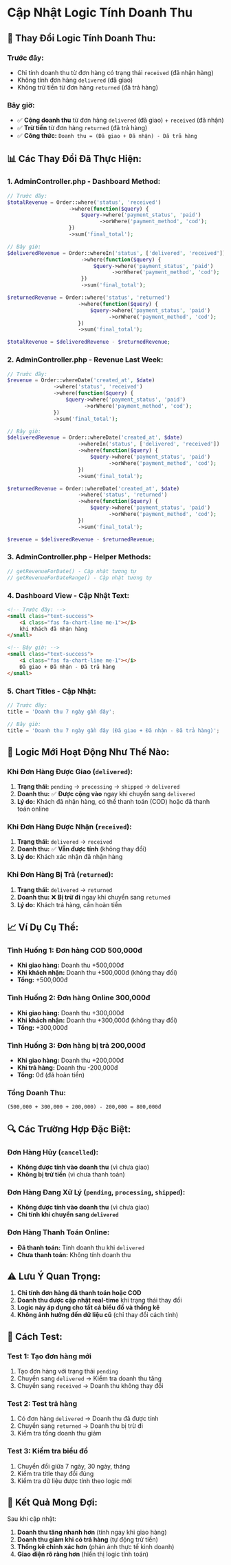 # Cập Nhật Logic Tính Doanh Thu

## 🔄 **Thay Đổi Logic Tính Doanh Thu:**

### **Trước đây:**
- Chỉ tính doanh thu từ đơn hàng có trạng thái `received` (đã nhận hàng)
- Không tính đơn hàng `delivered` (đã giao)
- Không trừ tiền từ đơn hàng `returned` (đã trả hàng)

### **Bây giờ:**
- ✅ **Cộng doanh thu** từ đơn hàng `delivered` (đã giao) + `received` (đã nhận)
- ✅ **Trừ tiền** từ đơn hàng `returned` (đã trả hàng)
- ✅ **Công thức:** `Doanh thu = (Đã giao + Đã nhận) - Đã trả hàng`

## 📊 **Các Thay Đổi Đã Thực Hiện:**

### **1. AdminController.php - Dashboard Method:**
```php
// Trước đây:
$totalRevenue = Order::where('status', 'received')
                    ->where(function($query) {
                        $query->where('payment_status', 'paid')
                              ->orWhere('payment_method', 'cod');
                    })
                    ->sum('final_total');

// Bây giờ:
$deliveredRevenue = Order::whereIn('status', ['delivered', 'received'])
                        ->where(function($query) {
                            $query->where('payment_status', 'paid')
                                  ->orWhere('payment_method', 'cod');
                        })
                        ->sum('final_total');

$returnedRevenue = Order::where('status', 'returned')
                       ->where(function($query) {
                           $query->where('payment_status', 'paid')
                                 ->orWhere('payment_method', 'cod');
                       })
                       ->sum('final_total');

$totalRevenue = $deliveredRevenue - $returnedRevenue;
```

### **2. AdminController.php - Revenue Last Week:**
```php
// Trước đây:
$revenue = Order::whereDate('created_at', $date)
               ->where('status', 'received')
               ->where(function($query) {
                   $query->where('payment_status', 'paid')
                         ->orWhere('payment_method', 'cod');
               })
               ->sum('final_total');

// Bây giờ:
$deliveredRevenue = Order::whereDate('created_at', $date)
                       ->whereIn('status', ['delivered', 'received'])
                       ->where(function($query) {
                           $query->where('payment_status', 'paid')
                                 ->orWhere('payment_method', 'cod');
                       })
                       ->sum('final_total');

$returnedRevenue = Order::whereDate('created_at', $date)
                       ->where('status', 'returned')
                       ->where(function($query) {
                           $query->where('payment_status', 'paid')
                                 ->orWhere('payment_method', 'cod');
                       })
                       ->sum('final_total');

$revenue = $deliveredRevenue - $returnedRevenue;
```

### **3. AdminController.php - Helper Methods:**
```php
// getRevenueForDate() - Cập nhật tương tự
// getRevenueForDateRange() - Cập nhật tương tự
```

### **4. Dashboard View - Cập Nhật Text:**
```html
<!-- Trước đây: -->
<small class="text-success">
    <i class="fas fa-chart-line me-1"></i>
    khi Khách đã nhận hàng
</small>

<!-- Bây giờ: -->
<small class="text-success">
    <i class="fas fa-chart-line me-1"></i>
    Đã giao + Đã nhận - Đã trả hàng
</small>
```

### **5. Chart Titles - Cập Nhật:**
```javascript
// Trước đây:
title = 'Doanh thu 7 ngày gần đây';

// Bây giờ:
title = 'Doanh thu 7 ngày gần đây (Đã giao + Đã nhận - Đã trả hàng)';
```

## 🎯 **Logic Mới Hoạt Động Như Thế Nào:**

### **Khi Đơn Hàng Được Giao (`delivered`):**
1. **Trạng thái:** `pending` → `processing` → `shipped` → `delivered`
2. **Doanh thu:** ✅ **Được cộng vào** ngay khi chuyển sang `delivered`
3. **Lý do:** Khách đã nhận hàng, có thể thanh toán (COD) hoặc đã thanh toán online

### **Khi Đơn Hàng Được Nhận (`received`):**
1. **Trạng thái:** `delivered` → `received`
2. **Doanh thu:** ✅ **Vẫn được tính** (không thay đổi)
3. **Lý do:** Khách xác nhận đã nhận hàng

### **Khi Đơn Hàng Bị Trả (`returned`):**
1. **Trạng thái:** `delivered` → `returned`
2. **Doanh thu:** ❌ **Bị trừ đi** ngay khi chuyển sang `returned`
3. **Lý do:** Khách trả hàng, cần hoàn tiền

## 📈 **Ví Dụ Cụ Thể:**

### **Tình Huống 1: Đơn hàng COD 500,000đ**
- **Khi giao hàng:** Doanh thu +500,000đ
- **Khi khách nhận:** Doanh thu +500,000đ (không thay đổi)
- **Tổng:** +500,000đ

### **Tình Huống 2: Đơn hàng Online 300,000đ**
- **Khi giao hàng:** Doanh thu +300,000đ
- **Khi khách nhận:** Doanh thu +300,000đ (không thay đổi)
- **Tổng:** +300,000đ

### **Tình Huống 3: Đơn hàng bị trả 200,000đ**
- **Khi giao hàng:** Doanh thu +200,000đ
- **Khi trả hàng:** Doanh thu -200,000đ
- **Tổng:** 0đ (đã hoàn tiền)

### **Tổng Doanh Thu:**
```
(500,000 + 300,000 + 200,000) - 200,000 = 800,000đ
```

## 🔍 **Các Trường Hợp Đặc Biệt:**

### **Đơn Hàng Hủy (`cancelled`):**
- **Không được tính vào doanh thu** (vì chưa giao)
- **Không bị trừ tiền** (vì chưa thanh toán)

### **Đơn Hàng Đang Xử Lý (`pending`, `processing`, `shipped`):**
- **Không được tính vào doanh thu** (vì chưa giao)
- **Chỉ tính khi chuyển sang `delivered`**

### **Đơn Hàng Thanh Toán Online:**
- **Đã thanh toán:** Tính doanh thu khi `delivered`
- **Chưa thanh toán:** Không tính doanh thu

## ⚠️ **Lưu Ý Quan Trọng:**

1. **Chỉ tính đơn hàng đã thanh toán hoặc COD**
2. **Doanh thu được cập nhật real-time** khi trạng thái thay đổi
3. **Logic này áp dụng cho tất cả biểu đồ và thống kê**
4. **Không ảnh hưởng đến dữ liệu cũ** (chỉ thay đổi cách tính)

## 🧪 **Cách Test:**

### **Test 1: Tạo đơn hàng mới**
1. Tạo đơn hàng với trạng thái `pending`
2. Chuyển sang `delivered` → Kiểm tra doanh thu tăng
3. Chuyển sang `received` → Doanh thu không thay đổi

### **Test 2: Test trả hàng**
1. Có đơn hàng `delivered` → Doanh thu đã được tính
2. Chuyển sang `returned` → Doanh thu bị trừ đi
3. Kiểm tra tổng doanh thu giảm

### **Test 3: Kiểm tra biểu đồ**
1. Chuyển đổi giữa 7 ngày, 30 ngày, tháng
2. Kiểm tra title thay đổi đúng
3. Kiểm tra dữ liệu được tính theo logic mới

## 🚀 **Kết Quả Mong Đợi:**

Sau khi cập nhật:

1. **Doanh thu tăng nhanh hơn** (tính ngay khi giao hàng)
2. **Doanh thu giảm khi có trả hàng** (tự động trừ tiền)
3. **Thống kê chính xác hơn** (phản ánh thực tế kinh doanh)
4. **Giao diện rõ ràng hơn** (hiển thị logic tính toán)
